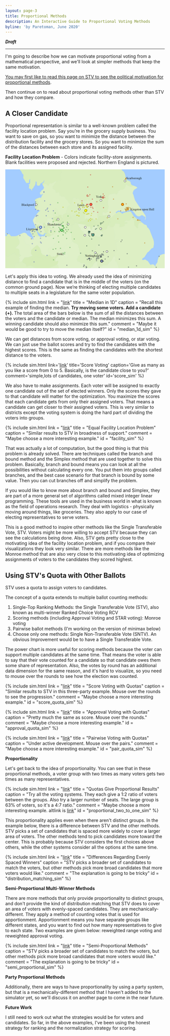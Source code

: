 ```yaml
---
layout: page-3
title: Proportional Methods
description: An Interactive Guide to Proportional Voting Methods
byline: 'by Paretoman, June 2020'
---
```


***Draft***

------

I'm going to describe how we can motivate proportional voting from a mathematical perspective, and we'll look at simpler methods that keep the same motivation.

[You may first like to read this page on STV to see the political motivation for proportional methods](stv).

Then continue on to read about proportional voting methods other than STV and how they compare.

## A Closer Candidate

Proportional representation is similar to a well-known problem called the facility location problem. Say you’re in the grocery supply business. You want to save on gas, so you want to minimize the distance between the distribution facility and the grocery stores. So you want to minimize the sum of the distances between each store and its assigned facility.  

**Facility Location Problem** - Colors indicate facility-store assignments.  Blank facilities were proposed and rejected.  Northern England is pictured.

<img src="img/facility location.png" alt="facility location" class="picture100" />

Let's apply this idea to voting.  We already used the idea of minimizing distance to find a candidate that is in the middle of the voters (on the common ground page). Now we’re thinking of electing multiple candidates to multiple seats in a legislature for the same voter population. 

<!--try for 2D median-->

{% include sim.html 
link = "[link](http://127.0.0.1:4000/ballot/sandbox/?v=2.5&m=H4sIAAAAAAAAA4VTu04EMQz8l9QRih9JvPsVFHSnKw6JAmklEDoKhLhvx-tJruHQaYtxHHsynk2-U0nr4ZgTORyoUmYrx3xYZkBLHRFzmTnqM9JrrsmMuo6ot9kqNiKdqbbMvQYK1yBp5Zw0relSUk41rSWnBn3doeQ_n--Y76QL7R0X5nSjYokK5holUm7VeP9-GtGwg7EUgAKgiBrAJZE6GpZ-CuXEzuNJppjF9QSAhhUlTiMOoOGOFVh4iQYZf0UosgI1AoMEaqSOmoYseGRBVncGyv98ewHddvTqiPK9Arl3hIYkHUK1xfjaQ75iYIVtFfZXzFthW5Xor7CtVgBsqx0lhpIFd6VEsoGlwbUG81uNccSFNFA0KGjo7VDQKU7pDBAAHO_4_31eyY5NC2J_MHsO4xjIDGQGIQYhpiHSKgBaDFxmgF3SQ_ebW2L9fNq2t_PT1_uLv43H7fPjtL2ev9LPL23Jkue-AwAA)"
title = "Median in 1D"
caption = "Recall this example of finding the median.  <b>Try moving some voters.  Add a candidate (+). </b> The total area of the bars below is the sum of all the distances between the voters and the candidate or median.  The median minimizes this sum.  A winning candidate should also minimize this sum."
comment = "Maybe it would be good to try to move the median itself?"
id = "median_1d_sim" %}

We can get distances from score voting, or approval voting, or star voting. We can just use the ballot scores and try to find the candidates with the highest scores. This is the same as finding the candidates with the shortest distance to the voters.

{% include sim.html link='[link](https://paretoman.github.io/ballot/sandbox/?v=2.5&m=H4sIAAAAAAAAA3VRQU4DMQz8i885xI6dbPfMD-ht1QO0i6hUdau2CCEEb8fOlAuoymHs2J7MOJ-UaZymVhNr26SJeUg81IjMI5WIhna7E_GotM0mEccYZ8-zRl5ozImURuZE5pCoektO_443t7uV4W5ldbfCub_NISlSQQpFrAAD1K6MXQCroz9nDqteFOfxS-HeIwIAjSgypykOFZcN2YDMWcQXkbtQjp2AqYCpgKmAqTjTxOl2orliHJwFdjlJKkm9rEEbfRo2w7bKb-DEU4lA-6z-pVa41oY_glxd9UvD8owBkGqQatid4TsNpq11nTb0twymawbAcMUPVLBU61ZCYAVFhYKKtTcoaJht0pmenw6H5br-OM000uN2Oc-U6PK6vD_Ml-15f7rul6NXvt-Ou_llf5x39PUDc7xiOMsCAAA)' title='Score Voting' 
caption='Give as many as you like a score from 0 to 5.  Basically, is the candidate close to you?' 
comment='simple,lots of candidates, one voter' id='score_sim' %}

We also have to make assignments. Each voter will be assigned to exactly one candidate out of the set of elected winners. Only the scores they gave to that candidate will matter for the optimization. You maximize the scores that each candidate gets from only their assigned voters. That means a candidate can get closer to their assigned voters. This is very similar to districts except the voting system is doing the hard part of dividing the voters into groups.

{% include sim.html link = "[link](http://127.0.0.1:4000/ballot/sandbox/?v=2.5&m=H4sIAAAAAAAAA3VTsU4DMQz9l8wWih07zvUDmNhasZw6HFWHSicKqAwVgm_HyRuKBCjDc2L7-eVd7iPltJlnzcSW9zQ3IWGLgDMTlxFZJsnSo2ki1haRqJJIPxP3aOX9nhJ3Jg-m2tvEjNi9J0raZEqaNulLOFGysa9RHkkPyPRrRab9m5n-zXAe3Ny1FHLSnuDWM4IMxLACIIUrILSwBsZkD4gxTEmCMg5D-UYCBAAaUZQETQkAjTh2DbtpNJQ8NHO3g0eiyOgtBXkIKsE0h_O31RsqSsBbcHsmoUJKRjVKFPTdAuVbKLcwxswy6FQHj_41SusQpY5PhisojDB4a5BvMMIg32CEGQBGmCPXxjyDETUDeFRWfJUKO6sNvSWEVFBUKKjTAIcCR6_DQC8AGOhQ4P11pe3uMZ7b8fV9We-Xw2k9Xa4P58NyOZ2fU396jtr209B-jvu2DMC0BqUNSpuOWzQDQGwDX4Pm1jXfWbxWqH5a1vV82V1fjvEjbA_nt2P6_AbVg3LOfwMAAA)"
title = "Equal Facility Location Problem"
caption = "Similar results to STV in broadness of support."
comment = "Maybe choose a more interesting example."
id = "facility_sim" %}

That was actually a lot of computation, but the good thing is that this problem is already solved. There are techniques called the branch and bound method and the Simplex method that are used together to solve this problem. Basically, branch and bound means you can look at all the possibilities without calculating every one. You put them into groups called branches, and the best case scenario for that branch is bound by some value. Then you can cut branches off and simplify the problem.  

If you would like to know more about branch and bound and Simplex, they are part of a more general set of algorithms called mixed integer linear programming. These tools are used in the business world in what is known as the field of operations research. They deal with logistics - physically moving around things, like groceries.  They also apply to our case of electing representatives to serve voters.

This is a good method to inspire other methods like the Single Transferable Vote, STV.  Voters might be more willing to accept STV because they can see the calculations being done.  Also, STV gets pretty close to the motivating idea of the facility location problem, and if you compare their visualizations they look very similar. There are more methods like the Monroe method that are also very close to this motivating idea of optimizing assignments of voters to the candidates they scored highest.

## Using STV's Quota with Other Ballots

STV uses a quota to assign voters to candidates.

The concept of a quota extends to multiple ballot counting methods:

1. Single-Top Ranking Methods: the Single Transferable Vote (STV), also known as multi-winner Ranked Choice Voting RCV
2. Scoring methods (including Approval Voting and STAR voting): Monroe voting
3. Pairwise ballot methods (I'm working on the version of minimax below)
4. Choose only one methods: Single Non-Transferable Vote (SNTV). An obvious Improvement would be to have a Single Transferable Vote.

The power chart is more useful for scoring methods because the voter can support multiple candidates at the same time. That means the voter is able to say that their vote counted for a candidate so that candidate owes them some share of representation. Also, the votes by round has an additional data dimension for the same reason, and it's hard to visualize, so you need to mouse over the rounds to see how the election was counted.

{% include sim.html link = "[link](http://127.0.0.1:4000/ballot/sandbox/?v=2.5&m=H4sIAAAAAAAAA3VSu04DMRD8F9dbeN--_AZ0pxSA0kUKQjQIwbez9hAUCUVXjNezOx6P77P1dth3TcpxpJ2lU0otTEh0-90RmysZnXiRwlIrPh6p8ZxOreY5nkGRs8GCOMZs0Hbo1Kwd2jdvjZqvOmqsyCzo9O8rZtxltrsM96XNDHEWlHDABsD5HIAywFZYx0VBaQs1KZ3alNLRAsEmZKRkuMDBQUYS1UAFFe3LKM8MeBEqa1YVPAxpKe1Mf99sDzRAVXFhJiElJ6sG69cMZsG3hdwWepWehS01-3-cxbJliZfCJWxbm45IHRdwROG4gCMKdwCi8AQ31mmOKKIDeHUG3iUQaPhyrGUkIBFwENuChIPEbCLCVAAiTLxpXn-qBDlucpupJa40IDggOCA4IDhsGR0OwDs8P53Pl_fHj9dT_cQPL5e3U_v6AVYwU-E3AwAA)"
title = "Score Voting with Quotas"
caption = "Similar results to STV in this three-party example. Mouse over the rounds to see the progression."
comment = "Maybe choose a more interesting example."
id = "score_quota_sim" %}

{% include sim.html link = "[link](http://127.0.0.1:4000/ballot/sandbox/?v=2.5&m=H4sIAAAAAAAAA3VSsWpDMQz8F88aLMmSnGz9h26PDCl0CySUUiil_fbKuqYEQvBwlk8-n8_-ar3tt02DYh5oY-kUkpMhJLr7W5GxZjI7cZHCkjM-HKjx2h2r2ZIIIx-rYRix22rQtu_URtu3H45Gzar23JZkJHS6G8nMh8zuIcO9tJkhzoISDngAcD47IA3wSMzjPCG1hZqkTi5K6miCYBEykjKcYOAgI4FqooKK9jLKKwMuQqX2qoKHIU2ljel_rHZHA1QVF2YSUjLKeNvo1wxWwbeF3BZ6lV7FKLVxf9zwsjUCL4VLjF0tGiI1XMAQhWnlY4jCDIAoLNAy6zRDFN4BXJ2Od3EE6laONY04JBwOfFcQcBDYG4gwFIAIA28a108VIOdNbiu1wJUmBCcEJwQnBOcoo9MAeIeX4-l0fn_-vLzmJ366XN7OH8dT-_4Fp_UcyToDAAA)"
title = "Approval Voting with Quotas"
caption = "Pretty much the same as score. Mouse over the rounds."
comment = "Maybe choose a more interesting example."
id = "approval_quota_sim" %}

{% include sim.html link = "[link](http://127.0.0.1:4000/ballot/sandbox/?v=2.5&m=H4sIAAAAAAAAA3VSMU4EMQz8S2oXsZ3Y3n0GolttcYirOAEFDULwdpwMi046nbaYOONMxpP9KrWs26ZOHjttLJVcctGERJe_HWljJVGJJyksueJ9p8LjtGs2j-NuZD4amhFbjAYta6XSylp-OAqVPmvLY0l6QqWbL5m4yyx3Ga5TmxniLCjhgBsA97MB0gC3xLzOElJbqEjq5KakjiYINiEjKcMJHRxkxFEFKqhonUZ5ZMCTUBhSKCkMaSptTP_faDcIQFUxMJOQUqeWDa0eGYyCrwu5LvSQHkWbau32umZzpOZ4KQzRlrnZEWnHAB1RdAUgit4BiKI7uJi3dURhFcCz0xCDIQbr07GmEYOEwYEtExwOHGddAApAhI439eOncpBxldtIzTFSQDAwUsBMwExAMCAY8PN0ulzePh4_38_5Ez-cXl_Oz-X7F5mNX244AwAA)"
title = "Pairwise Voting with Quotas"
caption = "Under active development. Mouse over the pairs."
comment = "Maybe choose a more interesting example."
id = "pair_quota_sim" %}

**Proportionality**

Let's get back to the idea of proportionality. You can see that in these proportional methods, a voter group with two times as many voters gets two times as many representatives.

{% include sim.html link = "[link](http://127.0.0.1:4000/ballot/sandbox/?v=2.5&m=H4sIAAAAAAAAA31TTY8TMQz9LzlbKHbsJNMbF05wgF1xGfUwlB6qHTpl1UWsEPx27DzQIsGikfr8Ffv5Jf2WctrNs2Ziy3uamd3S6pYqSZ4ilCsJF7d6Jhm5NhELuyHSiGtUSVO3JKwa2Txi5ictrMJu9V8WS93vKXFMbj6vjhIz4tYiUdIuU9K0Sz-4Jko2_OrlnmwOmf76PNOfzUzPZjiP3hxcCjXSSATRxIIMyLACQMVZDXAurI4-mcXR5zAl8Z4eFe_pQREA-oiixPsUB_SRBq_Dm8aBkgdpDj14JAoYlYI8GBXvNLuk__riaEUxJhQI4XdBhZSMqq_cye_Lg1GuGBrKKD-Z8mT68FlGa9XRU_9PQOtYWBvuFCsqhDKIb1jPIJRhPYNQZgAIZQ25PiYbhKoZwKOyQqQKuasN5v54U0WLCgZ1GtDAoOFsE0ABQOAGBi2eX3r7sF2Xm8N2f_RnOZyXl8v99mVZf_tvTufTp-Wruze37_33-PlhWV8th9N6uj6-3g7L9bSdU7zjhr79zyuJOLTpGQBtOrbq2Krr2LgbAIt19OvYr8d-L8yfPjb8sKzrdr19vBz9X_VuOd8dP6bvPwEoyRya_QMAAA)" 
title = "Quotas Give Proportional Results"
caption = "Try all the voting systems. They each give a 1:2 ratio of voters between the groups. Also try a larger number of seats. The large group is 63% of voters, so it's a 4:7 ratio."
comment = "Maybe choose a more interesting example. altlink is [link](http://127.0.0.1:4000/ballot/sandbox/?v=2.5&m=H4sIAAAAAAAAA31SvW6UMRB8F9dbeNf27vddxwNQQCKa0xUfcEXEkTtFAYEQPDuznpwUKQS5mP3f8di_Si27_b5X0VEPsleF1R1W72J1zVB1MW2wzFQ0sswWlIXBiiHWMxnIWdabr7BmVSZ1pNUU1vJkqfnhIEVzczTRJfuXgKFZ0V3Ul6xoZVel9LIrf9SLlDF9R5_Ji4P6QKbKi4PM8mpmfTWjda7T5NkkpD-FjWGS004gNbCcACLagVirBsQSgGEgooaBDWAMco5hjgIGc5xjQW-hxymtTsaa-uhMNJu9rTFPRg2T9tD6XydbncXc0KgCHkmadBniuO8ieEgEs7zXq0zp6HPHnjvtujSdPmf3_xPpPsn34Fvzqn2dwcEXGLzmoGCD1xwUbAwCBRvB3DI3DwrmlaCz0vl8Ttl9TPb4gMU5wsnA1wlBBsHeoNDRCBQ6yCDyW5Z3386P282n88MR33U6by6Xh_P37XT1397d333dfsC9uf1Q8tPG7P-4nU7nx9uflyO--_vt_svxc_n9Fwg5q72fAwAA)"
id = "proportional_two_to_one_sim" %}

This proportionality applies even when there aren't distinct groups. In the example below, there is a difference between STV and the other methods. STV picks a set of candidates that is spaced more widely to cover a larger area of voters. The other methods tend to pick candidates more toward the center. This is probably because STV considers the first choices above others, while the other systems consider all the options at the same time.

{% include sim.html link = "[link](http://127.0.0.1:4000/ballot/sandbox/?v=2.5&m=H4sIAAAAAAAAA41Ty24TQRD8lzm30EzPq9c3LpzgEBJxsXxYjA9WjNeJHESEyLdT02WEI4SELG2_pqurH_4RYlit192k2UbWqlGsupIkWYaW6nTRpiypmLtUkqahxSxTHErH--jaFBEsQ0v5kqlIaOqZRaw7fsErL1miqA5fzdLyZiMhDUpaKjnVKM1rFUN99ZQmmtp4msMqSihhFV5SCxKq2w0ACHaIKH_9EDFEkBGR8aLNvxoQg4zh1cvJX2q-dl-FATEKpuSlkg2X0kVqqVCQGDi6ALNUIMEjVcjJ3ai9glcBliCAoxDE0UIncDIEcbTTMlqTJ-RILmM6yQOZjHJmnIwykNZY2r9_A6AxhXXyRGRRyVIE-5EuJrgPOJGAqxgngrwS_4x-mOlSi7SKvo6C1zoDMkkeJvhhJuV_-JXmUymdZ8A5lMmdlaupnEHlNCtnUDnNWik4zdoZM2-2cpqNKI0ojZNsRGmDojrpRohGBo377Mzt3GdXikzBLXQy6ONiw83Tcp5vt8vjDhfpxtvT6XH5Nh9-2x_2x_3X-TvM27tP-O4enubDu3m7P-zPz--X7XzeL8cwTr8T1643NvycjUUKMjN2Zbw0K96cVQo2ZsQz9mejvzdY0sQOP8-Hw3K-ez7t8Ef8OB_vd1_Cz19X_VUPWwQAAA)" 
title = "Differences Regarding Evenly Spaced Winners"
caption = "STV picks a broader set of candidates to match the voters, but other methods pick more broad candidates that more voters would like."
comment = "The explanation is going to be tricky"
id = "distribution_matching_sim" %}

**Semi-Proportional Multi-Winner Methods**

There are more methods that only provide proportionality to distinct groups, and don't provide the kind of distribution matching that STV does to cover an area of voters with evenly-spaced candidates. They are mechanically-different. They apply a method of counting votes that is used for apportionment. Apportionment means you have separate groups like different states, and you want to find out how many representatives to give to each state. Two examples are given below: reweighted range voting and reweighted approval voting. 

{% include sim.html link = "[link](http://127.0.0.1:4000/ballot/sandbox/?v=2.5&m=H4sIAAAAAAAAA31TPY8TQQz9L1NbaOyxx5N0NFRUdyeaVYoQpYgUEUChOCH47dh-SIcEh1ba5_Xn85vZ7623_bZpJ7Z-oI05LJ1hqZL0Xbr6JOER1uokFfMdsXAYIk48M0tcw5K0ZkZ7-SwqLa3BYa3fFss8HKhxTvaYNyvFjNg9A6PtOzVt-_aTtVGz-p6RHkEP6PTXE5H1amT3aoR79ebkMshJM5BEGwsiIBM8CkCFJyC4sAbGZJbAmMPUJHqGV6JnOEUA6COKlOgzAtBHHF8LX7sqGL1Ic-rBFRhStWMgDkYjOm0h6b-eLJ1IxoQBIeIsaJCS0YyVF8V5hTPTFUNTGeUXU17MGL5JtVatNfX_BHQWaXWcKVZUCGUQ37CeQSjDegahzAAQyhyxVdsYhJodwJU5cWwTck8r5nF520SLCQZzV-Bg4Kh1COwDAIEdDDyvX3t8-hD38eGh3m_zff7y7Xh9dzxdrpf78_vb6Xi_3D61vKeOuvWn5OnH7qsDMHmB9QLrpbXRMgCIL_Rb4L-S_xuLq40NPh6v19v96fnzOf6ax9Pt67n9-AW7Hm2n3AMAAA)" 
title = "Semi-Proportional Methods"
caption = "STV picks a broader set of candidates to match the voters, but other methods pick more broad candidates that more voters would like."
comment = "The explanation is going to be tricky"
id = "semi_proportional_sim" %}

**Party Proportional Methods**

Additionally, there are ways to have proportionality by using a party system, but that is a mechanically-different method that I haven't added to the simulator yet, so we'll discuss it on another page to come in the near future.

**Future Work**

I still need to work out what the strategies would be for voters and candidates. So far, in the above examples, I've been using the honest strategy for ranking and the normalization strategy for scoring.